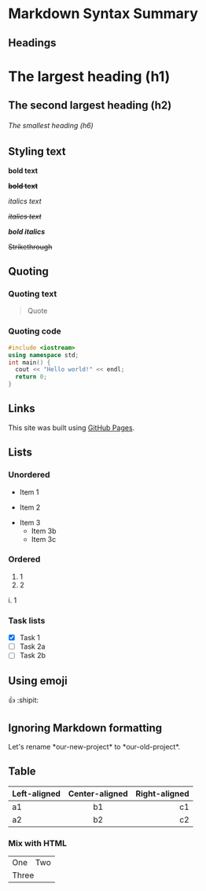 # Markdown Syntax Summary

## Headings

# The largest heading (h1)
## The second largest heading (h2)
###### The smallest heading (h6)

## Styling text

**bold text**

__~~bold text~~__

_italics text_

*~~italics text~~*

**_bold italics_**

~~Strikethrough~~

## Quoting

### Quoting text

> Quote

### Quoting code

```cpp
#include <iostream>
using namespace std;
int main() {
  cout << "Hello world!" << endl;
  return 0;
}
```

## Links

This site was built using [GitHub Pages](https://pages.github.com/).

## Lists

### Unordered

* Item 1
- Item 2
* Item 3
  * Item 3b
  * Item 3c

### Ordered

1. 1
1. 2

i. 1

### Task lists

- [x] Task 1
- [ ] Task 2a
- [ ] Task 2b

## Using emoji

:+1: :shipit:

## Ignoring Markdown formatting

Let's rename \*our-new-project\* to \*our-old-project\*.

## Table

| Left-aligned | Center-aligned | Right-aligned |
| :--- | :---: | ---: |
| a1 | b1 | c1 |
| a2 | b2 | c2 |

### Mix with HTML

<table>
  <tr>
    <td>One</td>
    <td>Two</td>
  </tr>
  <tr>
    <td colspan="2">Three</td>
  </tr>
</table>






































